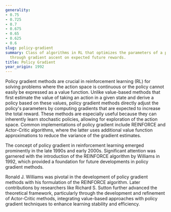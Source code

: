 ```yaml
---
generality:
- 0.75
- 0.725
- 0.7
- 0.675
- 0.65
- 0.625
- 0.6
slug: policy-gradient
summary: Class of algorithms in RL that optimizes the parameters of a policy directly
  through gradient ascent on expected future rewards.
title: Policy Gradient
year_origin: 1992
---
```


Policy gradient methods are crucial in reinforcement learning (RL) for solving problems where the action space is continuous or the policy cannot easily be expressed as a value function. Unlike value-based methods that first estimate the value of taking an action in a given state and derive a policy based on these values, policy gradient methods directly adjust the policy's parameters by computing gradients that are expected to increase the total reward. These methods are especially useful because they can inherently learn stochastic policies, allowing for exploration of the action space. Common implementations of policy gradient include REINFORCE and Actor-Critic algorithms, where the latter uses additional value function approximations to reduce the variance of the gradient estimates.

The concept of policy gradient in reinforcement learning emerged prominently in the late 1990s and early 2000s. Significant attention was garnered with the introduction of the REINFORCE algorithm by Williams in 1992, which provided a foundation for future developments in policy gradient methods.

Ronald J. Williams was pivotal in the development of policy gradient methods with his formulation of the REINFORCE algorithm. Later contributions by researchers like Richard S. Sutton further advanced the theoretical framework, particularly through the development and refinement of Actor-Critic methods, integrating value-based approaches with policy gradient techniques to enhance learning stability and efficiency.